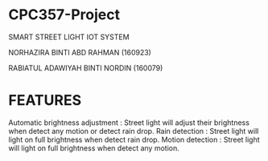 # CPC357-Project

SMART STREET LIGHT IOT SYSTEM


NORHAZIRA BINTI ABD RAHMAN         (160923)

RABIATUL ADAWIYAH BINTI NORDIN     (160079)

<h1>FEATURES</h1>

Automatic brightness adjustment : Street light will adjust their brightness when detect any motion or detect rain drop.
Rain detection : Street light will light on full brightness when detect rain drop.
Motion detection : Street light will light on full brightness when detect any motion.

